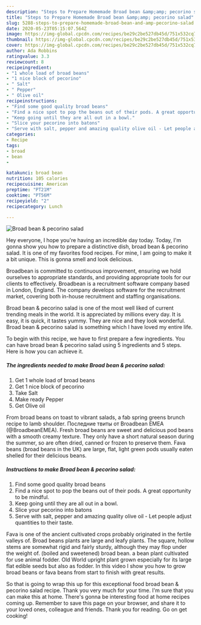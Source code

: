 ```yaml
---
description: "Steps to Prepare Homemade Broad bean &amp;amp; pecorino salad"
title: "Steps to Prepare Homemade Broad bean &amp;amp; pecorino salad"
slug: 5288-steps-to-prepare-homemade-broad-bean-and-amp-pecorino-salad
date: 2020-05-23T05:15:07.564Z
image: https://img-global.cpcdn.com/recipes/be29c2be527db45d/751x532cq70/broad-bean-pecorino-salad-recipe-main-photo.jpg
thumbnail: https://img-global.cpcdn.com/recipes/be29c2be527db45d/751x532cq70/broad-bean-pecorino-salad-recipe-main-photo.jpg
cover: https://img-global.cpcdn.com/recipes/be29c2be527db45d/751x532cq70/broad-bean-pecorino-salad-recipe-main-photo.jpg
author: Ada Robbins
ratingvalue: 3.3
reviewcount: 8
recipeingredient:
- "1 whole load of broad beans"
- "1 nice block of pecorino"
- " Salt"
- " Pepper"
- " Olive oil"
recipeinstructions:
- "Find some good quality broad beans"
- "Find a nice spot to pop the beans out of their pods. A great opportunity to be mindful."
- "Keep going until they are all out in a bowl."
- "Slice your pecorino into batons"
- "Serve with salt, pepper and amazing quality olive oil - Let people adjust quantities to their taste."
categories:
- Recipe
tags:
- broad
- bean
- 

katakunci: broad bean  
nutrition: 105 calories
recipecuisine: American
preptime: "PT21M"
cooktime: "PT56M"
recipeyield: "2"
recipecategory: Lunch

---
```



![Broad bean &amp; pecorino salad](https://img-global.cpcdn.com/recipes/be29c2be527db45d/751x532cq70/broad-bean-pecorino-salad-recipe-main-photo.jpg)

Hey everyone, I hope you're having an incredible day today. Today, I'm gonna show you how to prepare a distinctive dish, broad bean &amp; pecorino salad. It is one of my favorites food recipes. For mine, I am going to make it a bit unique. This is gonna smell and look delicious.

Broadbean is committed to continuous improvement, ensuring we hold ourselves to appropriate standards, and providing appropriate tools for our clients to effectively. Broadbean is a recruitment software company based in London, England. The company develops software for the recruitment market, covering both in-house recruitment and staffing organisations.

Broad bean &amp; pecorino salad is one of the most well liked of current trending meals in the world. It is appreciated by millions every day. It is easy, it is quick, it tastes yummy. They are nice and they look wonderful. Broad bean &amp; pecorino salad is something which I have loved my entire life.


To begin with this recipe, we have to first prepare a few ingredients. You can have broad bean &amp; pecorino salad using 5 ingredients and 5 steps. Here is how you can achieve it.

<!--inarticleads1-->

##### The ingredients needed to make Broad bean &amp; pecorino salad:

1. Get 1 whole load of broad beans
1. Get 1 nice block of pecorino
1. Take  Salt
1. Make ready  Pepper
1. Get  Olive oil


From broad beans on toast to vibrant salads, a fab spring greens brunch recipe to lamb shoulder. Последние твиты от Broadbean EMEA (@BroadbeanEMEA). Fresh broad beans are sweet and delicious pod beans with a smooth creamy texture. They only have a short natural season during the summer, so are often dried, canned or frozen to preserve them. Fava beans (broad beans in the UK) are large, flat, light green pods usually eaten shelled for their delicious beans. 

<!--inarticleads2-->

##### Instructions to make Broad bean &amp; pecorino salad:

1. Find some good quality broad beans
1. Find a nice spot to pop the beans out of their pods. A great opportunity to be mindful.
1. Keep going until they are all out in a bowl.
1. Slice your pecorino into batons
1. Serve with salt, pepper and amazing quality olive oil - Let people adjust quantities to their taste.


Fava is one of the ancient cultivated crops probably originated in the fertile valleys of. Broad beans plants are large and leafy plants. The square, hollow stems are somewhat rigid and fairly sturdy, although they may flop under the weight of. (boiled and sweetened) broad bean. a bean plant cultivated for use animal fodder. Old World upright plant grown especially for its large flat edible seeds but also as fodder. In this video I show you how to grow broad beans or fava beans from start to finish with great results. 

So that is going to wrap this up for this exceptional food broad bean &amp; pecorino salad recipe. Thank you very much for your time. I'm sure that you can make this at home. There's gonna be interesting food at home recipes coming up. Remember to save this page on your browser, and share it to your loved ones, colleague and friends. Thank you for reading. Go on get cooking!
